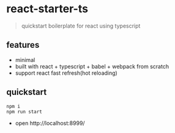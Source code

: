 # react-starter-ts

> quickstart boilerplate for react using typescript

## features

- minimal
- built with react + typescript + babel + webpack from scratch
- support react fast refresh(hot reloading)

## quickstart

``` shell
npm i
npm run start
```
- open http://localhost:8999/

